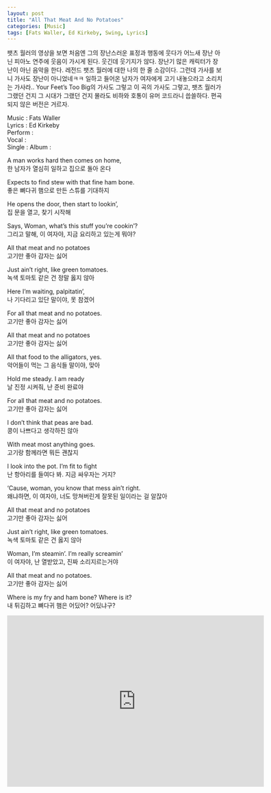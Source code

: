 ```yaml
---
layout: post
title: "All That Meat And No Potatoes"
categories: [Music]
tags: [Fats Waller, Ed Kirkeby, Swing, Lyrics]
---
```


팻츠 월러의 영상을 보면 처음엔 그의 장난스러운 표정과 행동에 웃다가 어느새 장난 아닌 피아노 연주에 웃음이 가시게 된다. 웃긴데 웃기지가 않다. 장난기 많은 캐릭터가 장난이 아닌 음악을 한다. 레전드 팻츠 월러에 대한 나의 한 줄 소감이다. 그런데 가사를 보니 가사도 장난이 아니었네ㅋㅋ 일하고 들어온 남자가 여자에게 고기 내놓으라고 소리치는 가사라.. Your Feet’s Too Big의 가사도 그렇고 이 곡의 가사도 그렇고, 팻츠 월러가 그랬던 건지 그 시대가 그랬던 건지 몰라도 비하와 호통이 유머 코드라니 씁쓸하다. 편곡되지 않은 버전은 거르자.

Music : Fats Waller  
Lyrics : Ed Kirkeby  
Perform :  
Vocal :  
Single : 
Album :  

A man works hard then comes on home,  
한 남자가 열심히 일하고 집으로 돌아 온다  

Expects to find stew with that fine ham bone.  
좋은 뼈다귀 햄으로 만든 스튜를 기대하지  

He opens the door, then start to lookin’,  
집 문을 열고, 찾기 시작해  

Says, Woman, what’s this stuff you’re cookin’?  
그리고 말해, 이 여자야, 지금 요리하고 있는게 뭐야?  

All that meat and no potatoes  
고기만 좋아 감자는 싫어  

Just ain’t right, like green tomatoes.  
녹색 토마토 같은 건 정말 옳지 않아  

Here I’m waiting, palpitatin’,  
나 기다리고 있단 말이야, 못 참겠어  

For all that meat and no potatoes.  
고기만 좋아 감자는 싫어  

All that meat and no potatoes  
고기만 좋아 감자는 싫어  

All that food to the alligators, yes.  
악어들이 먹는 그 음식들 말이야, 맞아  

Hold me steady. I am ready  
날 진정 시켜줘, 난 준비 완료야  

For all that meat and no potatoes.  
고기만 좋아 감자는 싫어  

I don’t think that peas are bad.  
콩이 나쁘다고 생각하진 않아  

With meat most anything goes.  
고기랑 함께라면 뭐든 괜찮지  

I look into the pot. I’m fit to fight  
난 항아리를 들여다 봐. 지금 싸우자는 거지?  

‘Cause, woman, you know that mess ain’t right.  
왜냐하면, 이 여자야, 너도 망쳐버린게 잘못된 일이라는 걸 알잖아  

All that meat and no potatoes  
고기만 좋아 감자는 싫어  

Just ain’t right, like green tomatoes.  
녹색 토마토 같은 건 옳지 않아  

Woman, I’m steamin’. I’m really screamin’  
이 여자야, 난 열받았고, 진짜 소리지르는거야  

All that meat and no potatoes.  
고기만 좋아 감자는 싫어  

Where is my fry and ham bone? Where is it?  
내 튀김하고 뼈다귀 햄은 어딨어? 어딨냐구?  

<iframe width="600" height="400" src="https://www.youtube.com/embed/WyNkzx13BhE" title="YouTube video player" frameborder="0" allow="accelerometer; autoplay; clipboard-write; encrypted-media; gyroscope; picture-in-picture" allowfullscreen></iframe>